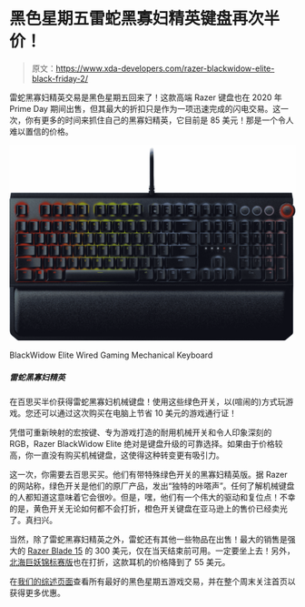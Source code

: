 # 黑色星期五雷蛇黑寡妇精英键盘再次半价！

> 原文：<https://www.xda-developers.com/razer-blackwidow-elite-black-friday-2/>

雷蛇黑寡妇精英交易是黑色星期五回来了！这款高端 Razer 键盘也在 2020 年 Prime Day 期间出售，但其最大的折扣只是作为一项迅速完成的闪电交易。这一次，你有更多的时间来抓住自己的黑寡妇精英，它目前是 85 美元！那是一个令人难以置信的价格。

 <picture>![Get the Razer BlackWidow mechanical keyboard for half off at Best Buy! Get those click green switches and get to gaming in (loud) style. You can also save $10 on Game Pass for the PC with this purchase!](img/a314ff10c5ab39976e54393faa93b9c1.png)</picture> 

BlackWidow Elite Wired Gaming Mechanical Keyboard

##### 雷蛇黑寡妇精英

在百思买半价获得雷蛇黑寡妇机械键盘！使用这些绿色开关，以(喧闹的)方式玩游戏。您还可以通过这次购买在电脑上节省 10 美元的游戏通行证！

凭借可重新映射的宏按键、专为游戏打造的耐用机械开关和令人印象深刻的 RGB，Razer BlackWidow Elite 绝对是键盘升级的可靠选择。如果由于价格较高，你一直没有购买机械键盘，这使得这种转变更有吸引力。

这一次，你需要去百思买买。他们有带特殊绿色开关的黑寡妇精英版。据 Razer 的网站称，绿色开关是他们的原厂产品，发出“独特的咔嗒声”。任何了解机械键盘的人都知道这意味着它会很吵。但是，嘿，他们有一个伟大的驱动和复位点！不幸的是，黄色开关无论如何都不会打折，橙色开关键盘在亚马逊上的售价已经卖光了。真扫兴。

当然，除了雷蛇黑寡妇精英之外，雷蛇还有其他一些物品在出售！最大的销售是强大的 [Razer Blade 15](https://www.xda-developers.com/razer-blade-15-base-edition-black-friday-sale-amazon/) 的 300 美元，仅在当天结束前可用。一定要坐上去！另外，[北海巨妖锦标赛版](https://www.xda-developers.com/get-razer-kraken-tournament-edition-55-amazon-black-friday/)也在打折，这款耳机的价格降到了 55 美元。

在[我们的综述页面](https://www.xda-developers.com/black-friday-gaming-deals/)查看所有最好的黑色星期五游戏交易，并在整个周末关注首页以获得更多优惠。